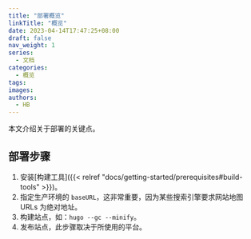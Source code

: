 ```yaml
---
title: "部署概览"
linkTitle: "概览"
date: 2023-04-14T17:47:25+08:00
draft: false
nav_weight: 1
series:
  - 文档
categories:
  - 概览
tags:
images:
authors:
  - HB
---
```


本文介绍关于部署的关键点。

<!--more-->

## 部署步骤

1. 安装[构建工具]({{< relref "docs/getting-started/prerequisites#build-tools" >}})。
2. 指定生产环境的 `baseURL`，这非常重要，因为某些搜索引擎要求网站地图 URLs 为绝对地址。
3. 构建站点，如：`hugo --gc --minify`。
4. 发布站点，此步骤取决于所使用的平台。
